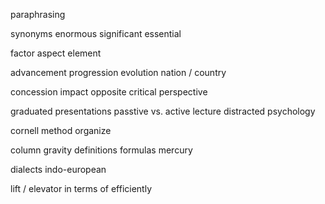 paraphrasing

synonyms
enormous
significant
essential

factor
aspect
element


advancement
progression
evolution
nation  / country

concession
impact
opposite
critical 
perspective

graduated
presentations
passtive vs. active
lecture
distracted
psychology

cornell method
organize

column
gravity
definitions
formulas
mercury


dialects
indo-european
 
lift / elevator
in terms of
efficiently
